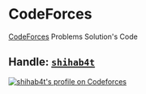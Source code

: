 # CodeForces

[CodeForces](https://codeforces.com) Problems Solution's Code

## Handle: [`shihab4t`](https://codeforces.com/profile/shihab4t)

<a href="https://codeforces.com/profile/shihab4t" target="_blank"><img src="https://img.shields.io/badge/dynamic/json?&color=1f8acb&logo=codeforces&label=Codeforces&url=https://competitive-coding-api.herokuapp.com/api/codeforces/shihab4t&query=%24.rating&prefix=Rating%20&style=for-the-badge&cacheSeconds=259200" alt="shihab4t's profile on Codeforces" title="shihab4t's profile on Codeforces"></a>
